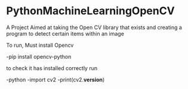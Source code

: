 # PythonMachineLearningOpenCV
A Project Aimed at taking the Open CV library that exists and creating a program to detect certain items within an image


To run, Must install Opencv

-pip install opencv-python


to check it has installed correctly run

-python
-import cv2
-print(cv2.__version__)
